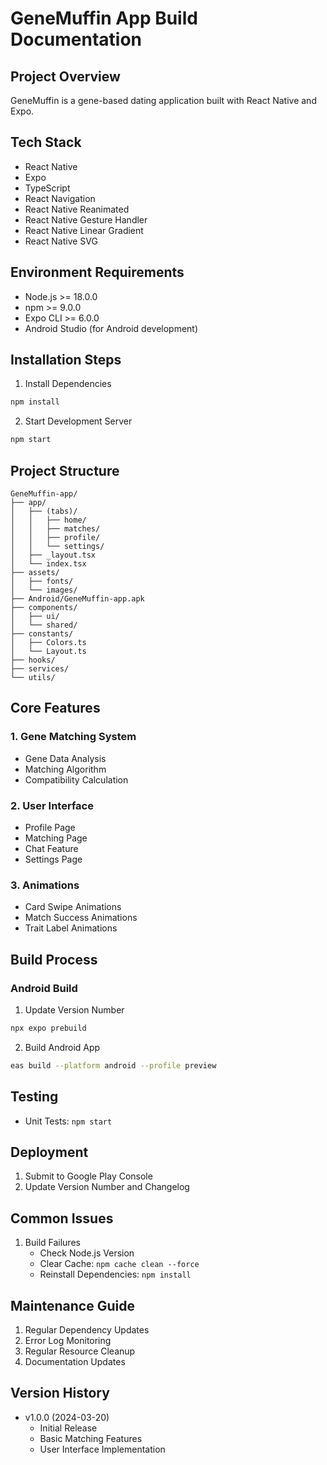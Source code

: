 # GeneMuffin App Build Documentation

## Project Overview
GeneMuffin is a gene-based dating application built with React Native and Expo.

## Tech Stack
- React Native
- Expo
- TypeScript
- React Navigation
- React Native Reanimated
- React Native Gesture Handler
- React Native Linear Gradient
- React Native SVG

## Environment Requirements
- Node.js >= 18.0.0
- npm >= 9.0.0
- Expo CLI >= 6.0.0
- Android Studio (for Android development)

## Installation Steps

1. Install Dependencies
```bash
npm install
```

2. Start Development Server
```bash
npm start
```

## Project Structure
```
GeneMuffin-app/
├── app/
│   ├── (tabs)/
│   │   ├── home/
│   │   ├── matches/
│   │   ├── profile/
│   │   └── settings/
│   ├── _layout.tsx
│   └── index.tsx
├── assets/
│   ├── fonts/
│   └── images/
├── Android/GeneMuffin-app.apk
├── components/
│   ├── ui/
│   └── shared/
├── constants/
│   ├── Colors.ts
│   └── Layout.ts
├── hooks/
├── services/
└── utils/

```

## Core Features

### 1. Gene Matching System
- Gene Data Analysis
- Matching Algorithm
- Compatibility Calculation

### 2. User Interface
- Profile Page
- Matching Page
- Chat Feature
- Settings Page

### 3. Animations
- Card Swipe Animations
- Match Success Animations
- Trait Label Animations

## Build Process

### Android Build
1. Update Version Number
```bash
npx expo prebuild
```

2. Build Android App
```bash
eas build --platform android --profile preview
```

## Testing
- Unit Tests: `npm start`

## Deployment
1. Submit to Google Play Console
2. Update Version Number and Changelog

## Common Issues
1. Build Failures
   - Check Node.js Version
   - Clear Cache: `npm cache clean --force`
   - Reinstall Dependencies: `npm install`

## Maintenance Guide
1. Regular Dependency Updates
2. Error Log Monitoring
3. Regular Resource Cleanup
4. Documentation Updates

## Version History
- v1.0.0 (2024-03-20)
  - Initial Release
  - Basic Matching Features
  - User Interface Implementation
